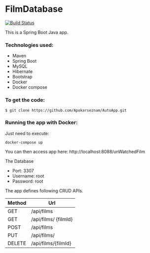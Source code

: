 # FilmDatabase

[![Build Status](https://travis-ci.org/Apokarseznam/FilmDatabase.svg?branch=main)](https://travis-ci.org/Apokarseznam/FilmDatabase)

This is a Spring Boot Java app.

### Technologies used:
* Maven 
* Spring Boot
* MySQL
* Hibernate 
* Bootstrap 
* Docker 
* Docker compose 

### To get the code:
```shell
$ git clone https://github.com/Apokarseznam/AutoApp.git
```
### Running the app with Docker:
Just need to execute:

```shell
docker-compose up
```
You can then access app here: http://localhost:8088/unWatchedFilm

The Database
* Port: 3307 
* Username: root 
* Password: root 

The app defines following CRUD APIs.

| Method | Url |
| --- | --- |
| GET | /api/films	 |
| GET | /api/films/	{filmId} |
| POST | /api/films |
| PUT | /api/films/ |
| DELETE | /api/films/{filmId} |
